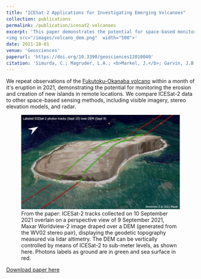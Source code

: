 ```yaml
---
title: "ICESat-2 Applications for Investigating Emerging Volcanoes"
collection: publications
permalink: /publication/icesat2-volcanoes
excerpt: 'This paper demonstrates the potential for space-based monitoring of submarine volcanoes and new islands with ICESat-2. I originated the paper idea, identified Fukutoku-Okanaba as a potential observation target and provided classified point clouds for analysis. 
<img src="/images/volcano_dem.png"  width="500">'
date: 2021-10-01
venue: 'Geosciences'
paperurl: 'https://doi.org/10.3390/geosciences12010040'
citation: 'Simurda, C.; Magruder, L.A.; <b>Markel, J.</b>; Garvin, J.B.; Slayback, D.A. ICESat-2 Applications for Investigating Emerging Volcanoes. Geosciences 2022, 12, 40.'
---
```


We  repeat observations of the [Fukutoku-Okanaba volcano](https://volcano.si.edu/volcano.cfm?vn=284130) within a month of it's eruption in 2021, demonstrating the potential for monitoring the erosion and creation of new islands in remote locations. We compare ICESat-2 data to other space-based sensing methods, including visible imagery, stereo elevation models, and radar.

<figure>
  <img src="/images/volcano_dem.png"  width="600">
  <figcaption>From the paper: ICESat-2 tracks collected on 10 September 2021 overlain on a perspective view of 9 September 2021, Maxar Worldview-2 image draped over a DEM (generated from the WV02 stereo pair), displaying the geodetic topography measured via lidar altimetry. The DEM can be vertically controlled by means of ICESat-2 to sub-meter levels, as shown here. Photons labels as ground are in green and sea surface in red. </figcaption>
</figure>

[Download paper here](http://jonm3d.github.io/files/icesat2-volcanoes.pdf)
